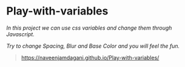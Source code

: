 # Play-with-variables


*In this project we can use css variables and change them through Javascript.*

*Try to change Spacing, Blur and Base Color and you will feel the fun.*

>https://naveenjamdagani.github.io/Play-with-variables/
